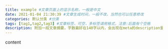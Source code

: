 ```yaml
---
title: example #文章页面上的显示名称，一般是中文
date: 2021-01-04 21:30:39 #文章生成时间，一般不改，当然也可以任意修改
categories: 默认分类 #分类
tags: [tag1,tag2,tag3] #文章标签，可空，多标签请用格式，注意:后面有个空格
description: 附加一段文章摘要，字数最好在140字以内，会出现在meta的description里面
---
```


content